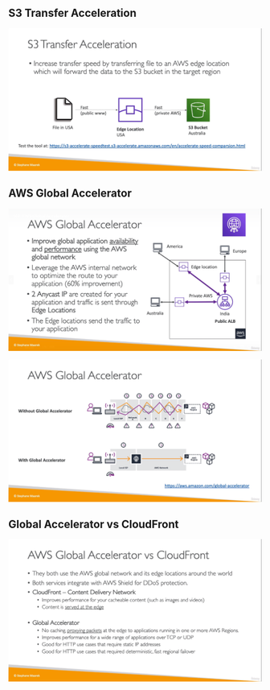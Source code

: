 ## S3 Transfer Acceleration
![](img/s3acc.png)  

## AWS Global Accelerator
![](img/global.png)   

![](img/diag.png)  

## Global Accelerator vs CloudFront
![](img/versus.png)  